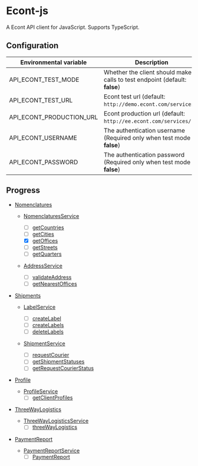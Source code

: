 # Econt-js

A Econt API client for JavaScript. Supports TypeScript.

## Configuration

| Environmental variable | Description |
| --- | --- |
| API_ECONT_TEST_MODE | Whether the client should make calls to test endpoint (default: **false**) |
| API_ECONT_TEST_URL | Econt test url (default: `http://demo.econt.com/services/`) |
| API_ECONT_PRODUCTION_URL | Econt production url (default: `http://ee.econt.com/services/` ) |
| API_ECONT_USERNAME | The authentication username (Required only when test mode is **false**) |
| API_ECONT_PASSWORD | The authentication password (Required only when test mode is **false**) |

## Progress

- [Nomenclatures](http://ee.econt.com/services/Nomenclatures/)

    - [NomenclaturesService](http://ee.econt.com/services/Nomenclatures/#NomenclaturesService)

        - [ ] [getCountries](http://ee.econt.com/services/Nomenclatures/#NomenclaturesService-getCountries "getCountries")
        - [ ] [getCities](http://ee.econt.com/services/Nomenclatures/#NomenclaturesService-getCities "getCities")
        - [x] [getOffices](http://ee.econt.com/services/Nomenclatures/#NomenclaturesService-getOffices "getOffices")
        - [ ] [getStreets](http://ee.econt.com/services/Nomenclatures/#NomenclaturesService-getStreets "getStreets")
        - [ ] [getQuarters](http://ee.econt.com/services/Nomenclatures/#NomenclaturesService-getQuarters "getQuarters")
    - [AddressService](http://ee.econt.com/services/Nomenclatures/#AddressService)

        - [ ] [validateAddress](http://ee.econt.com/services/Nomenclatures/#AddressService-validateAddress "validateAddress")
        - [ ] [getNearestOffices](http://ee.econt.com/services/Nomenclatures/#AddressService-getNearestOffices "getNearestOffices")
- [Shipments](http://ee.econt.com/services/Shipments/)

    - [LabelService](http://ee.econt.com/services/Shipments/#LabelService)

        - [ ] [createLabel](http://ee.econt.com/services/Shipments/#LabelService-createLabel "createLabel")
        - [ ] [createLabels](http://ee.econt.com/services/Shipments/#LabelService-createLabels "createLabels")
        - [ ] [deleteLabels](http://ee.econt.com/services/Shipments/#LabelService-deleteLabels "deleteLabels")
    - [ShipmentService](http://ee.econt.com/services/Shipments/#ShipmentService)

        - [ ] [requestCourier](http://ee.econt.com/services/Shipments/#ShipmentService-requestCourier "requestCourier")
        - [ ] [getShipmentStatuses](http://ee.econt.com/services/Shipments/#ShipmentService-getShipmentStatuses "getShipmentStatuses")
        - [ ] [getRequestCourierStatus](http://ee.econt.com/services/Shipments/#ShipmentService-getRequestCourierStatus "getRequestCourierStatus")
- [Profile](http://ee.econt.com/services/Profile/)

    - [ProfileService](http://ee.econt.com/services/Profile/#ProfileService)
        - [ ] [getClientProfiles](http://ee.econt.com/services/Profile/#ProfileService-getClientProfiles "getClientProfiles")
- [ThreeWayLogistics](http://ee.econt.com/services/ThreeWayLogistics/)

    - [ThreeWayLogisticsService](http://ee.econt.com/services/ThreeWayLogistics/#ThreeWayLogisticsService)
        - [ ] [threeWayLogistics](http://ee.econt.com/services/ThreeWayLogistics/#ThreeWayLogisticsService-threeWayLogistics "threeWayLogistics")
- [PaymentReport](http://ee.econt.com/services/PaymentReport/)

    - [PaymentReportService](http://ee.econt.com/services/PaymentReport/#PaymentReportService)
        - [ ] [PaymentReport](http://ee.econt.com/services/PaymentReport/#PaymentReportService-PaymentReport "PaymentReport")
